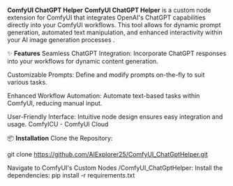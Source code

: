 **ComfyUI ChatGPT Helper**
**ComfyUI ChatGPT Helper** is a custom node extension for ComfyUI that integrates OpenAI's ChatGPT capabilities directly into your ComfyUI workflows. This tool allows for dynamic prompt generation, automated text manipulation, and enhanced interactivity within your AI image generation processes .

✨ **Features**
Seamless ChatGPT Integration: Incorporate ChatGPT responses into your workflows for dynamic content generation.

Customizable Prompts: Define and modify prompts on-the-fly to suit various tasks.

Enhanced Workflow Automation: Automate text-based tasks within ComfyUI, reducing manual input.

User-Friendly Interface: Intuitive node design ensures easy integration and usage.
ComfyICU - ComfyUI Cloud

📦 **Installation**
Clone the Repository:

git clone https://github.com/AIExplorer25/ComfyUI_ChatGptHelper.git

Navigate to ComfyUI's Custom Nodes /ComfyUI_ChatGptHelper:
Install the dependencies:
pip install -r requirements.txt
